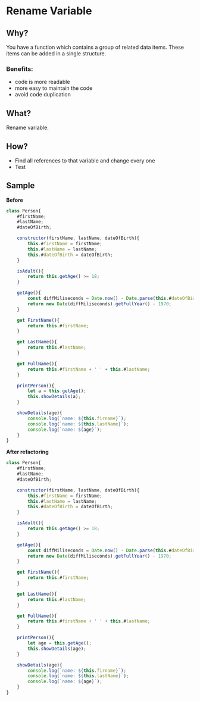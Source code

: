 # Rename Variable
## Why?
You have a function which contains a group of related data items. These items can be added in a single structure.
### Benefits:
- code is more readable
- more easy to maintain the code
- avoid code duplication
## What?
Rename variable.
## How?
- Find all references to that variable and change every one
- Test
## Sample
**Before**
```js
class Person{
    #firstName;
    #lastName;
    #dateOfBirth;

    constructor(firstName, lastName, dateOfBirth){
        this.#firstName = firstName;
        this.#lastName = lastName;
        this.#dateOfBirth = dateOfBirth;
    }

    isAdult(){
        return this.getAge() >= 18;
    }

    getAge(){
        const diffMiliseconds = Date.now() - Date.parse(this.#dateOfBirth);
        return new Date(diffMiliseconds).getFullYear() - 1970;
    }

    get FirstName(){
        return this.#firstName;
    }

    get LastName(){
        return this.#lastName;
    }

    get FullName(){
        return this.#firstName + ' ' + this.#lastName;
    }

    printPerson(){
        let a = this.getAge();
        this.showDetails(a);
    }

    showDetails(age){
        console.log(`name: ${this.firname}`);
        console.log(`name: ${this.lastName}`);
        console.log(`name: ${age}`);
    }
}
```
**After refactoring**
```js
class Person{
    #firstName;
    #lastName;
    #dateOfBirth;

    constructor(firstName, lastName, dateOfBirth){
        this.#firstName = firstName;
        this.#lastName = lastName;
        this.#dateOfBirth = dateOfBirth;
    }

    isAdult(){
        return this.getAge() >= 18;
    }

    getAge(){
        const diffMiliseconds = Date.now() - Date.parse(this.#dateOfBirth);
        return new Date(diffMiliseconds).getFullYear() - 1970;
    }

    get FirstName(){
        return this.#firstName;
    }

    get LastName(){
        return this.#lastName;
    }

    get FullName(){
        return this.#firstName + ' ' + this.#lastName;
    }

    printPerson(){
        let age = this.getAge();
        this.showDetails(age);
    }

    showDetails(age){
        console.log(`name: ${this.firname}`);
        console.log(`name: ${this.lastName}`);
        console.log(`name: ${age}`);
    }
}
```

